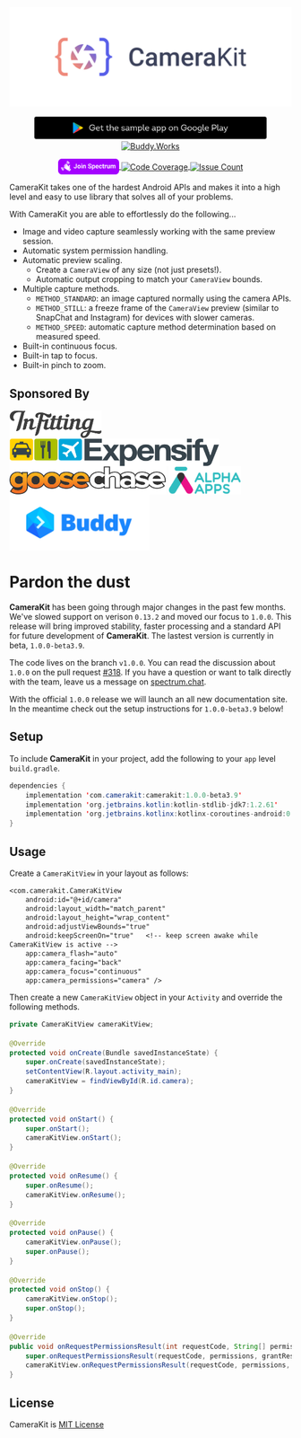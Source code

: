 <p align="center">
    <a href="https://camerakit.io" target="_blank">
        <img alt='CameraKit Header' src='.repo/gh-readme-header.svg' />
    </a>
</p>

<p align="center">
    <a href="https://play.google.com/store/apps/details?id=com.camerakit.demo&hl=en" target="_blank">
        <img alt='CameraKit Header' height="42px" src='.repo/gh-readme-app.svg'/>
    </a>
    <a href="https://buddy.works/" target="_blank">
        <img alt='Buddy.Works' height="42px" src='https://assets.buddy.works/automated-dark.svg'/>
    </a>
</p>

<p align="center">
    <a href="https://spectrum.chat/camerakit/">
        <img src=".repo/gh-join-spectrum.svg" alt="Join Spectrum" height="28px" align="center">
    </a>
    <a href="https://codeclimate.com/github/wonderkiln/CameraKit-Android">
        <img src="https://codeclimate.com/github/wonderkiln/CameraKit-Android/badges/coverage.svg" alt="Code Coverage" align="center">
    </a>
    <a href="https://codeclimate.com/github/wonderkiln/CameraKit-Android">
        <img src="https://codeclimate.com/github/wonderkiln/CameraKit-Android/badges/issue_count.svg" alt="Issue Count" align="center">
    </a>
</p>

CameraKit takes one of the hardest Android APIs and makes it into a high level and easy to use library that solves all of your problems.

With CameraKit you are able to effortlessly do the following...

- Image and video capture seamlessly working with the same preview session.
- Automatic system permission handling.
- Automatic preview scaling.
  - Create a `CameraView` of any size (not just presets!).
  - Automatic output cropping to match your `CameraView` bounds.
- Multiple capture methods.
  - `METHOD_STANDARD`: an image captured normally using the camera APIs.
  - `METHOD_STILL`: a freeze frame of the `CameraView` preview (similar to SnapChat and Instagram) for devices with slower cameras.
  - `METHOD_SPEED`: automatic capture method determination based on measured speed.
- Built-in continuous focus.
- Built-in tap to focus.
- Built-in pinch to zoom.

## Sponsored By
<a href="https://www.infitting.com/"><img src=".repo/gh-readme-infitting-logo.svg" height="50px" width="165px" align="center"></a>
<a href="https://www.expensify.com/"><img src=".repo/gh-readme-expensify-logo.svg" height="50px" width="375px" align="center"></a>
<a href="https://www.goosechase.com/"><img src=".repo/gh-readme-goosechase-logo.svg" height="50px"
width="280px" align="center"></a>
<a href="https://www.alpha-apps.ae/"><img src=".repo/gh-readme-alphaapps-logo.png" height="50px"
width="130px" align="center"></a>
<a href="https://www.buddy.works/"><img src=".repo/gh-readme-buddyworks-logo.png" height="100px"  width="250px" align="center"></a>

# Pardon the dust
__CameraKit__ has been going through major changes in the past few months. We've slowed support on verison `0.13.2` and moved our focus to `1.0.0`. This release will bring improved stability, faster processing and a standard API for future development of __CameraKit__. The lastest version is currently in beta, `1.0.0-beta3.9`. 

The code lives on the branch `v1.0.0`. You can read the discussion about `1.0.0` on the pull request [#318](https://github.com/CameraKit/camerakit-android/pull/318). If you have a question or want to talk directly with the team, leave us a message on [spectrum.chat](https://spectrum.chat/camerakit/).

With the official `1.0.0` release we will launch an all new documentation site. In the meantime check out the setup instructions for `1.0.0-beta3.9` below!


## Setup
To include __CameraKit__ in your project, add the following to your `app` level `build.gradle`.
```java
dependencies {
    implementation 'com.camerakit:camerakit:1.0.0-beta3.9'
    implementation 'org.jetbrains.kotlin:kotlin-stdlib-jdk7:1.2.61'
    implementation 'org.jetbrains.kotlinx:kotlinx-coroutines-android:0.24.0'
}
```
## Usage
Create a `CameraKitView` in your layout as follows:
```
<com.camerakit.CameraKitView
    android:id="@+id/camera"
    android:layout_width="match_parent"
    android:layout_height="wrap_content"
    android:adjustViewBounds="true"
    android:keepScreenOn="true"   <!-- keep screen awake while CameraKitView is active -->
    app:camera_flash="auto"
    app:camera_facing="back"
    app:camera_focus="continuous"
    app:camera_permissions="camera" />
```

Then create a new `CameraKitView` object in your `Activity` and override the following methods.
```java
private CameraKitView cameraKitView;

@Override
protected void onCreate(Bundle savedInstanceState) {
    super.onCreate(savedInstanceState);
    setContentView(R.layout.activity_main);
    cameraKitView = findViewById(R.id.camera);
}

@Override
protected void onStart() {
    super.onStart();
    cameraKitView.onStart();
}

@Override
protected void onResume() {
    super.onResume();
    cameraKitView.onResume();
}

@Override
protected void onPause() {
    cameraKitView.onPause();
    super.onPause();
}

@Override
protected void onStop() {
    cameraKitView.onStop();
    super.onStop();
}

@Override
public void onRequestPermissionsResult(int requestCode, String[] permissions, int[] grantResults) {
    super.onRequestPermissionsResult(requestCode, permissions, grantResults);
    cameraKitView.onRequestPermissionsResult(requestCode, permissions, grantResults);
}
```
## License
CameraKit is [MIT License](https://github.com/CameraKit/CameraKit-Android/blob/master/LICENSE)

